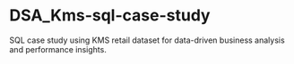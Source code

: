 # DSA_Kms-sql-case-study
SQL case study using KMS retail dataset for data-driven business analysis and performance insights.
